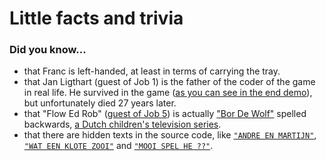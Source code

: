 # Little facts and trivia

### Did you know...

- that Franc is left-handed, at least in terms of carrying the tray.
- that Jan Ligthart (guest of Job 1) is the father of the coder of the game in real life. He survived in the game ([as you can see in the end demo](https://www.youtube.com/watch?v=FGmtUN8c4c4&list=PLHp4wuWd8InM9cQMos87vhI9aHSGlkAhy&index=7)), but unfortunately died 27 years later.
- that "Flow Ed Rob" ([guest of Job 5](https://www.youtube.com/watch?v=A8QvFo3lveg&list=PLHp4wuWd8InM9cQMos87vhI9aHSGlkAhy&index=6&t=405s)) is actually ["Bor De Wolf"](https://nl.wikipedia.org/wiki/Bor_de_Wolf) spelled backwards, [a Dutch children's television series](https://en.wikipedia.org/wiki/Fabeltjeskrant).
- that there are hidden texts in the source code, like [`"ANDRE EN MARTIJN"`](https://github.com/stompetower/frantic/blob/main/jobs/stage2.asm), [`"WAT EEN KLOTE ZOOI"`](https://github.com/stompetower/frantic/blob/main/jobs/stage3.asm) and [`"MOOI SPEL HE ??"`](https://github.com/stompetower/frantic/blob/main/jobs/stage5.asm).




